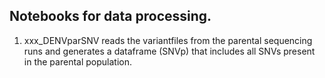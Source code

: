 ## Notebooks for data processing.

1. xxx_DENVparSNV reads the variantfiles from the parental sequencing runs and generates a dataframe (SNVp) that includes all SNVs present in the parental population.
